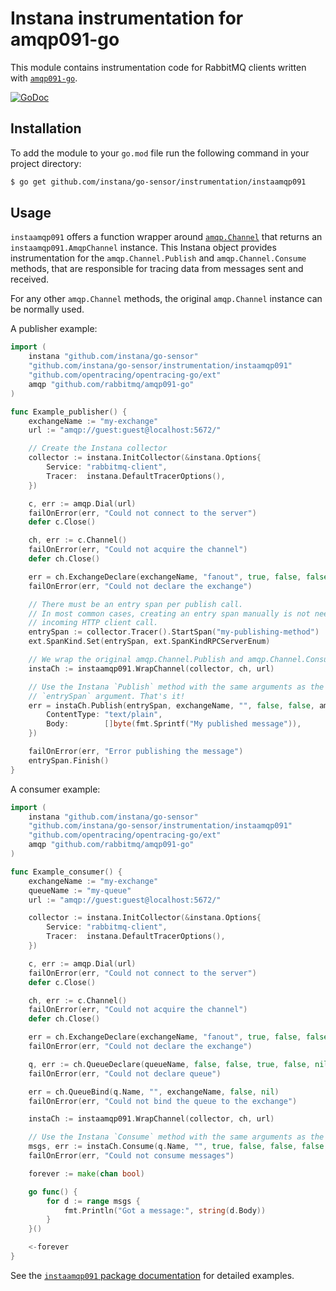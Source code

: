 Instana instrumentation for amqp091-go
==========================================

This module contains instrumentation code for RabbitMQ clients written with [`amqp091-go`](https://github.com/rabbitmq/amqp091-go).

[![GoDoc](https://pkg.go.dev/badge/github.com/instana/go-sensor/instrumentation/instaamqp091)][godoc]


Installation
------------

To add the module to your `go.mod` file run the following command in your project directory:

```bash
$ go get github.com/instana/go-sensor/instrumentation/instaamqp091
```

Usage
-----

`instaamqp091` offers a function wrapper around [`amqp.Channel`][amqp.Channel] that returns an `instaamqp091.AmqpChannel` instance.
This Instana object provides instrumentation for the `amqp.Channel.Publish` and `amqp.Channel.Consume` methods, that are
responsible for tracing data from messages sent and received.

For any other `amqp.Channel` methods, the original `amqp.Channel` instance can be normally used.

A publisher example:

```go
import (
	instana "github.com/instana/go-sensor"
	"github.com/instana/go-sensor/instrumentation/instaamqp091"
	"github.com/opentracing/opentracing-go/ext"
	amqp "github.com/rabbitmq/amqp091-go"
)

func Example_publisher() {
	exchangeName := "my-exchange"
	url := "amqp://guest:guest@localhost:5672/"

	// Create the Instana collector
	collector := instana.InitCollector(&instana.Options{
		Service: "rabbitmq-client",
		Tracer:  instana.DefaultTracerOptions(),
	})

	c, err := amqp.Dial(url)
	failOnError(err, "Could not connect to the server")
	defer c.Close()

	ch, err := c.Channel()
	failOnError(err, "Could not acquire the channel")
	defer ch.Close()

	err = ch.ExchangeDeclare(exchangeName, "fanout", true, false, false, false, nil)
	failOnError(err, "Could not declare the exchange")

	// There must be an entry span per publish call.
	// In most common cases, creating an entry span manually is not needed, as the entry span is originated from an
	// incoming HTTP client call.
	entrySpan := collector.Tracer().StartSpan("my-publishing-method")
	ext.SpanKind.Set(entrySpan, ext.SpanKindRPCServerEnum)

	// We wrap the original amqp.Channel.Publish and amqp.Channel.Consume methods into an Instana object.
	instaCh := instaamqp091.WrapChannel(collector, ch, url)

	// Use the Instana `Publish` method with the same arguments as the original `Publish` method, with the additional
	// `entrySpan` argument. That's it!
	err = instaCh.Publish(entrySpan, exchangeName, "", false, false, amqp.Publishing{
		ContentType: "text/plain",
		Body:        []byte(fmt.Sprintf("My published message")),
	})

	failOnError(err, "Error publishing the message")
	entrySpan.Finish()
}
```

A consumer example:

```go
import (
	instana "github.com/instana/go-sensor"
	"github.com/instana/go-sensor/instrumentation/instaamqp091"
	"github.com/opentracing/opentracing-go/ext"
	amqp "github.com/rabbitmq/amqp091-go"
)

func Example_consumer() {
	exchangeName := "my-exchange"
	queueName := "my-queue"
	url := "amqp://guest:guest@localhost:5672/"

	collector := instana.InitCollector(&instana.Options{
		Service: "rabbitmq-client",
		Tracer:  instana.DefaultTracerOptions(),
	})

	c, err := amqp.Dial(url)
	failOnError(err, "Could not connect to the server")
	defer c.Close()

	ch, err := c.Channel()
	failOnError(err, "Could not acquire the channel")
	defer ch.Close()

	err = ch.ExchangeDeclare(exchangeName, "fanout", true, false, false, false, nil)
	failOnError(err, "Could not declare the exchange")

	q, err := ch.QueueDeclare(queueName, false, false, true, false, nil)
	failOnError(err, "Could not declare queue")

	err = ch.QueueBind(q.Name, "", exchangeName, false, nil)
	failOnError(err, "Could not bind the queue to the exchange")

	instaCh := instaamqp091.WrapChannel(collector, ch, url)

	// Use the Instana `Consume` method with the same arguments as the original `Consume` method.
	msgs, err := instaCh.Consume(q.Name, "", true, false, false, false, nil)
	failOnError(err, "Could not consume messages")

	forever := make(chan bool)

	go func() {
		for d := range msgs {
			fmt.Println("Got a message:", string(d.Body))
		}
	}()

	<-forever
}
```


See the [`instaamqp091` package documentation][godoc] for detailed examples.


[godoc]: https://pkg.go.dev/github.com/instana/go-sensor/instrumentation/instaamqp091
[instaamqp091.WrapChannel]: https://pkg.go.dev/github.com/instana/go-sensor/instrumentation/instaamqp091#WrapChannel
[amqp.Channel]: https://pkg.go.dev/github.com/rabbitmq/amqp091-go#Channel

